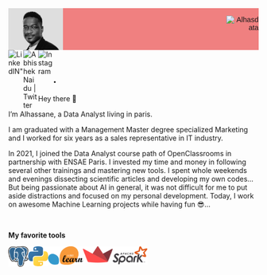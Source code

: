 
 <div style="display: flex;
    justify-content: space-between;
    background-color: lightcoral;
    font-family:Helvetica, Arial, verdana, sans-serif;
    font-size:11pt">
  <div> 
    <img align="left" alt="Abhishek's Instagram" width="25%" src="https://github.com/Alhasdata/Alhasdata/blob/main/img/cov.png" />
  </div>
  <div>
    <p align="right"> <img src="https://github-readme-stats.vercel.app/api?username=Alhasdata&show_icons=true&theme=gotham" alt="Alhasdata" />
  </div>
</div>

<div>
     <a href="https://www.linkedin.com/in/alhassaneahmed/" target="_blank" rel="noopener noreferrer" > 
      <img align="left" alt=LinkedIN" width="30px" src="https://raw.githubusercontent.com/peterthehan/peterthehan/master/assets/linkedin.svg" /></a>
     <a href="https://twitter.com/alhassane86" target="_blank" rel="noopener noreferrer" >
      <img align="left" alt="Abhishek Naidu | Twitter" width="30px" src="https://raw.githubusercontent.com/peterthehan/peterthehan/master/assets/twitter.svg" /></a>     
     <a href="https://www.instagram.com/wpali/" target="_blank" rel="noopener noreferrer" >
      <img align="left" alt="Instagram" width="30px" src="https://raw.githubusercontent.com/hussainweb/hussainweb/main/icons/instagram.png" /></a>
</div>
<br />
                                                                                                                                           
.
-
Hey there 👋

I’m Alhassane, a Data Analyst living in paris.

I am graduated with a Management Master degree specialized Marketing and I worked for six years as a sales representative in IT industry.

In 2021, I joined the Data Analyst course path of OpenClassrooms in partnership with ENSAE Paris. I invested my time and money in following several other trainings and mastering new tools. I spent whole weekends and evenings dissecting scientific articles and developing my own codes... But being passionate about AI in general, it was not difficult for me to put aside distractions and focused on my personal development. Today, I work on awesome Machine Learning projects while having fun 😎...

<br />
                                                                                                                                           
                                                                                                                                           
**My favorite tools**

<div>
    <img align="left" alt=LinkedIN" width="40px" src="https://github.com/Alhasdata/Alhasdata/blob/main/tools/postgre.png"/></a>
    <img align="left" alt=LinkedIN" width="40px" src="https://github.com/Alhasdata/Alhasdata/blob/main/tools/python.png"/></a>
    <img align="left" alt=LinkedIN" width="70px" src="https://github.com/Alhasdata/Alhasdata/blob/main/tools/sklearn.png"/></a>
    <img align="left" alt=LinkedIN" width="60px" src="https://github.com/Alhasdata/Alhasdata/blob/main/tools/streamlit2.png"/></a>
    <img align="left" alt=LinkedIN" width="70px" src="https://github.com/Alhasdata/Alhasdata/blob/main/tools/spark.png"/></a>
</div>

<br>
